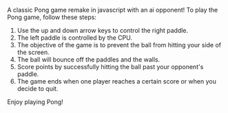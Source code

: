 A classic Pong game remake in javascript with an ai opponent!
To play the Pong game, follow these steps:

1. Use the up and down arrow keys to control the right paddle.
2. The left paddle is controlled by the CPU.
3. The objective of the game is to prevent the ball from hitting your side of the screen.
4. The ball will bounce off the paddles and the walls.
5. Score points by successfully hitting the ball past your opponent's paddle.
6. The game ends when one player reaches a certain score or when you decide to quit.

Enjoy playing Pong!
